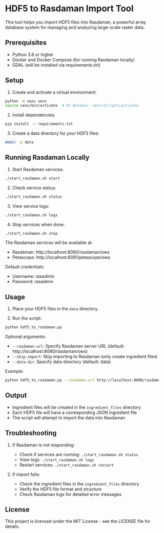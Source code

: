 # HDF5 to Rasdaman Import Tool

This tool helps you import HDF5 files into Rasdaman, a powerful array database system for managing and analyzing large-scale raster data.

## Prerequisites

- Python 3.8 or higher
- Docker and Docker Compose (for running Rasdaman locally)
- GDAL (will be installed via requirements.txt)

## Setup

1. Create and activate a virtual environment:
```bash
python -m venv venv
source venv/bin/activate  # On Windows: venv\Scripts\activate
```

2. Install dependencies:
```bash
pip install -r requirements.txt
```

3. Create a data directory for your HDF5 files:
```bash
mkdir -p data
```

## Running Rasdaman Locally

1. Start Rasdaman services:
```bash
./start_rasdaman.sh start
```

2. Check service status:
```bash
./start_rasdaman.sh status
```

3. View service logs:
```bash
./start_rasdaman.sh logs
```

4. Stop services when done:
```bash
./start_rasdaman.sh stop
```

The Rasdaman services will be available at:
- Rasdaman: http://localhost:8080/rasdaman/ows
- Petascope: http://localhost:8081/petascope/ows

Default credentials:
- Username: rasadmin
- Password: rasadmin

## Usage

1. Place your HDF5 files in the `data` directory.

2. Run the script:
```bash
python hdf5_to_rasdaman.py
```

Optional arguments:
- `--rasdaman-url`: Specify Rasdaman server URL (default: http://localhost:8080/rasdaman/ows)
- `--skip-import`: Skip importing to Rasdaman (only create ingredient files)
- `--data-dir`: Specify data directory (default: data)

Example:
```bash
python hdf5_to_rasdaman.py --rasdaman-url http://localhost:8080/rasdaman/ows --data-dir /path/to/data
```

## Output

- Ingredient files will be created in the `ingredient_files` directory
- Each HDF5 file will have a corresponding JSON ingredient file
- The script will attempt to import the data into Rasdaman

## Troubleshooting

1. If Rasdaman is not responding:
   - Check if services are running: `./start_rasdaman.sh status`
   - View logs: `./start_rasdaman.sh logs`
   - Restart services: `./start_rasdaman.sh restart`

2. If import fails:
   - Check the ingredient files in the `ingredient_files` directory
   - Verify the HDF5 file format and structure
   - Check Rasdaman logs for detailed error messages

## License

This project is licensed under the MIT License - see the LICENSE file for details. 